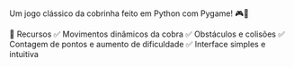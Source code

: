 
Um jogo clássico da cobrinha feito em Python com Pygame! 🎮🚀

📌 Recursos
✅ Movimentos dinâmicos da cobra ✅ Obstáculos e colisões ✅ Contagem de pontos e aumento de dificuldade ✅ Interface simples e intuitiva
